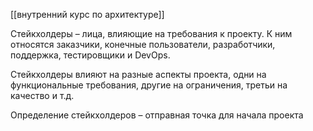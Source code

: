 [[внутренний курс по архитектуре]]

Стейкхолдеры – лица, влияющие на требования к проекту.
К ним относятся заказчики, конечные пользователи, разработчики, поддержка, тестировщики и DevOps.

Стейкхолдеры влияют на разные аспекты проекта, одни на функциональные требования, другие на ограничения, третьи на качество и т.д.

Определение стейкхолдеров – отправная точка для начала проекта